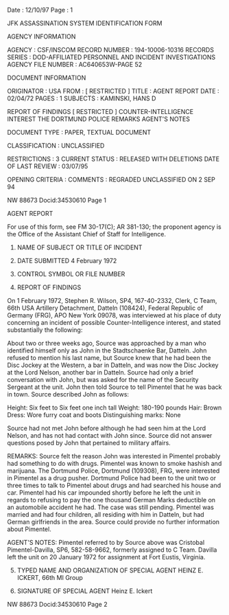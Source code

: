 Date : 12/10/97
Page : 1

JFK ASSASSINATION SYSTEM
IDENTIFICATION FORM

AGENCY INFORMATION

AGENCY : CSF/INSCOM
RECORD NUMBER : 194-10006-10316
RECORDS SERIES : DOD-AFFILIATED PERSONNEL AND INCIDENT INVESTIGATIONS
AGENCY FILE NUMBER : AC640653W-PAGE 52

DOCUMENT INFORMATION

ORIGINATOR : USA
FROM : [ RESTRICTED ]
TITLE : AGENT REPORT
DATE : 02/04/72
PAGES : 1
SUBJECTS : KAMINSKI, HANS D

REPORT OF FINDINGS
[ RESTRICTED ]
COUNTER-INTELLIGENCE INTEREST
THE DORTMUND POLICE
REMARKS
AGENT'S NOTES

DOCUMENT TYPE : PAPER, TEXTUAL DOCUMENT

CLASSIFICATION : UNCLASSIFIED

RESTRICTIONS : 3
CURRENT STATUS : RELEASED WITH DELETIONS
DATE OF LAST REVIEW : 03/07/95

OPENING CRITERIA :
COMMENTS : REGRADED UNCLASSIFIED ON 2 SEP 94

NW 88673 Docid:34530610 Page 1

AGENT REPORT

For use of this form, see FM 30-17(C); AR 381-130; the proponent agency is the Office of the Assistant Chief of Staff for Intelligence.

1. NAME OF SUBJECT OR TITLE OF INCIDENT
2. DATE SUBMITTED
4 February 1972
3. CONTROL SYMBOL OR FILE NUMBER

4. REPORT OF FINDINGS

On 1 February 1972, Stephen R. Wilson, SP4, 167-40-2332, Clerk,
C Team, 66th USA Artillery Detachment, Datteln (108424), Federal Republic of
Germany (FRG), APO New York 09078, was interviewed at his place of duty
concerning an incident of possible Counter-Intelligence interest, and stated
substantially the following:

About two or three weeks ago, Source was approached by a man
who identified himself only as John in the Stadtschaenke Bar, Datteln.
John refused to mention his last name, but Source knew that he had been
the Disc Jockey at the Western, a bar in Datteln, and was now the Disc
Jockey at the Lord Nelson, another bar in Datteln. Source had only a
brief conversation with John, but was asked for the name of the Security
Sergeant at the unit. John then told Source to tell Pimentel that he was
back in town. Source described John as follows:

Height: Six feet to Six feet one inch tall
Weight: 180-190 pounds
Hair: Brown
Dress: Wore furry coat and boots
Distinguishing marks: None

Source had not met John before although he had seen him at the Lord Nelson,
and has not had contact with John since. Source did not answer questions
posed by John that pertained to military affairs.

REMARKS: Source felt the reason John was interested in Pimentel
probably had something to do with drugs. Pimentel was known to smoke hashish
and marijuana. The Dortmund Police, Dortmund (109308), FRG, were interested
in Pimentel as a drug pusher. Dortmund Police had been to the unit two or
three times to talk to Pimentel about drugs and had searched his house and
car. Pimentel had his car impounded shortly before he left the unit in
regards to refusing to pay the one thousand German Marks deductible on an
automobile accident he had. The case was still pending. Pimentel was
married and had four children, all residing with him in Datteln, but had
German girlfriends in the area. Source could provide no further information
about Pimentel.

AGENT'S NOTES: Pimentel referred to by Source above was Cristobal
Pimentel-Davilla, SP6, 582-58-9662, formerly assigned to C Team.
Davilla left the unit on 20 January 1972 for assignment at Fort Eustis,
Virginia.

5. TYPED NAME AND ORGANIZATION OF SPECIAL AGENT
HEINZ E. ICKERT, 66th MI Group

6. SIGNATURE OF SPECIAL AGENT
Heinz E. Ickert

NW 88673 Docid:34530610 Page 2
